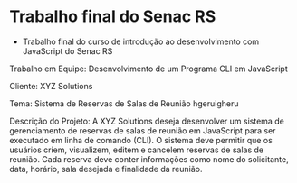#  Trabalho final do Senac RS
- Trabalho final do curso de introdução ao desenvolvimento com JavaScript do Senac RS

Trabalho em Equipe: Desenvolvimento de um Programa CLI em JavaScript

Cliente: XYZ Solutions

Tema: Sistema de Reservas de Salas de Reunião hgeruigheru

Descrição do Projeto:
A XYZ Solutions deseja desenvolver um sistema de gerenciamento de reservas de
salas de reunião em JavaScript para ser executado em linha de comando (CLI). O
sistema deve permitir que os usuários criem, visualizem, editem e cancelem
reservas de salas de reunião. Cada reserva deve conter informações como nome
do solicitante, data, horário, sala desejada e finalidade da reunião.


